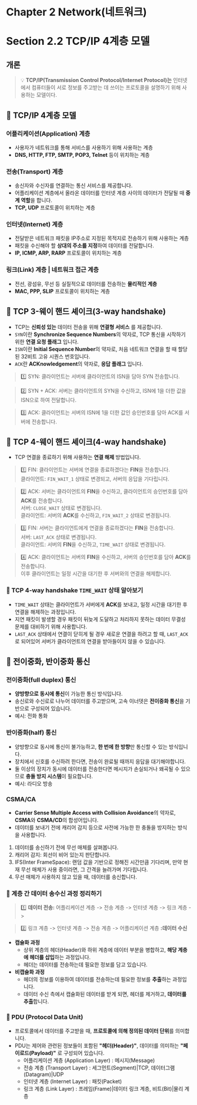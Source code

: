 # Chapter 2 Network(네트워크)

# Section 2.2 TCP/IP 4계층 모델

## 개론

> 💡 **TCP/IP(Transmission Control Protocol/Internet Protocol)는** 인터넷에서 컴퓨터들이 서로 정보를 주고받는 데 쓰이는 프로토콜을 설명하기 위해 사용하는 모델이다.
>

## 📌 TCP/IP 4계층 모델

### 어플리케이션(Application) 계층

- 사용자가 네트워크를 통해 서비스를 사용하기 위해 사용하는 계층
- **DNS, HTTP, FTP, SMTP, POP3, Telnet** 등이 위치하는 계층

### 전송(Transport) 계층

- 송신자와 수신자를 연결하는 통신 서비스를 제공합니다.
- 어플리케이션 계층에서 올라온 데이터를 인터넷 계층 사이의 데이터가 전달될 때 **중계 역할**을 합니다.
- **TCP, UDP** 프로토콜이 위치하는 계층

### 인터넷(Internet) 계층

- 전달받은 네트워크 패킷을 IP주소로 지정된 목적지로 전송하기 위해 사용하는 계층
- 패킷을 수신해야 할 **상대의 주소를 지정**하여 데이터를 전달합니다.
- **IP, ICMP, ARP, RARP** 프로토콜이 위치하는 계층

### 링크(Link) 계층 | 네트워크 접근 계층

- 전선, 광섬유, 무선 등 실질적으로 데이터를 전송하는 **물리적인 계층**
- **MAC, PPP, SLIP** 프로토콜이 위치하는 계층

## 📌 TCP 3-웨이 핸드 셰이크(3-way handshake)

- TCP는 **신뢰성 있는** 데이터 전송을 위해 **연결형 서비스** 를 제공합니다.
- `SYN`이란 **Synchronize Sequence Numbers**의 약자로, TCP 통신을 시작하기 위한 **연결 요청 플래그** 입니다.
- `ISN`이란 **Initial Sequence Number**의 약자로, 처음 네트워크 연결을 할 때 할당된 32비트 고유 시퀀스 번호입니다.
- `ACK`란 **ACKnowledgement**의 약자로, **응답 플래그** 입니다.

> 1️⃣ SYN: 클라이언트는 서버에 클라이언트의 ISN을 담아 SYN 전송합니다.
>

> 2️⃣ SYN + ACK: 서버는 클라이언트의 SYN을 수신하고, ISN에 1을 더한 값을 ISN으로 하여 전달합니다.
>

> 3️⃣ ACK: 클라이언트는 서버의 ISN에 1을 더한 값인 승인번호를 담아 ACK를 서버에 전송합니다.
>

## 📌 TCP 4-웨이 핸드 셰이크(4-way handshake)

- TCP 연결을 종료하기 위해 사용하는 **연결 해제** 방법입니다.

> 1️⃣ FIN: 클라이언트는 서버에 연결을 종료하겠다는 **FIN**을 전송합니다.  
> 클라이언트: `FIN_WAIT_1` 상태로 변경되고, 서버의 응답을 기다립니다.
>

> 2️⃣ ACK: 서버는 클라이언트의 **FIN**을 수신하고, 클라이언트의 승인번호를 담아 **ACK**를 전송합니다.  
> 서버: `CLOSE_WAIT` 상태로 변경됩니다.  
> 클라이언트: 서버의 **ACK**를 수신하고, `FIN_WAIT_2` 상태로 변경됩니다.

> 3️⃣ FIN: 서버는 클라이언트에게 연결을 종료하겠다는 **FIN**을 전송합니다.  
> 서버: `LAST_ACK` 상태로 변경됩니다.  
> 클라이언트: 서버의 **FIN**을 수신하고, `TIME_WAIT` 상태로 변경됩니다.
>

> 4️⃣ ACK: 클라이언트는 서버의 **FIN**을 수신하고, 서버의 승인번호를 담아 **ACK**를 전송합니다.  
> 이후 클라이언트는 일정 시간을 대기한 후 서버와의 연결을 해제합니다.
>

### 📒 TCP 4-way handshake `TIME_WAIT` 상태 알아보기

- `TIME_WAIT` 상태는 클라이언트가 서버에게 **ACK**를 보내고, 일정 시간을 대기한 후 연결을 해제하는 과정입니다.
- 지연 패킷이 발생할 경우 패킷이 뒤늦게 도달하고 처리하지 못하는 데이터 무결성 문제를 대비하기 위해 사용합니다.
- `LAST_ACK` 상태에서 연결이 닫히게 될 경우 새로운 연결을 하려고 할 때, `LAST_ACK`로 되어있어 서버가 클라이언트의 연결을 받아들이지 않을 수 있습니다.

## 📌 전이중화, 반이중화 통신

### 전이중화(full duplex) 통신

- **양방향으로 동시에 통신**이 가능한 통신 방식입니다.
- 송신로와 수신로로 나누어 데이터를 주고받으며, 고속 이너뎃은 **전이중화 통신**을 기반으로 구성되어 있습니다.
- 예시: 전화 통화

### 반이중화(half) 통신

- 양방향으로 동시에 통신이 불가능하고, **한 번에 한 방향**만 통신할 수 있는 방식입니다.
- 장치에서 신호를 수신하려 한다면, 전송이 완료될 때까지 응답을 대기해야합니다.
- 둘 이상의 장치가 동시에 데이터를 전송한다면 메시지가 손실되거나 왜곡될 수 있으므로 **충돌 방지 시스템**이 필요합니다.
- 예시: 라디오 방송

### CSMA/CA

- **Carrier Sense Multiple Access with Collision Avoidance**의 약자로, **CSMA**와 **CSMA/CD**의 합성어입니다.
- 데이터를 보내기 전에 캐리어 감지 등으로 사전에 가능한 한 충돌을 방지하는 방식을 사용합니다.

1. 데이터를 송신하기 전에 무선 매체를 살펴봅니다.
2. 캐리어 감지: 회선이 비어 있는지 판단합니다.
3. IFS(Inter FrameSpace): 랜덤 값을 기반으로 정해진 시간만큼 기다리며, 만약 현재 무선 매체가 사용 중이라면, 그 간격을 늘려가며 기다립니다.
4. 무선 매체가 사용하지 않고 있을 때, 데이터를 송신합니다.

### 📒 계층 간 데이터 송수신 과정 정리하기

> 1️⃣ **데이터 전송:** 어플리케이션 계층 -> 전송 계층 -> 인터넷 계층 -> 링크 계층 ->
>

> 2️⃣ 링크 계층 -> 인터넷 계층 -> 전송 계층 -> 어플리케이션 계층 **:데이터 수신**
>

- **캡슐화 과정**
    - 상위 계층의 헤더(Header)와 하위 계층에 데이터 부분을 병합하고, **해당 계층에 헤더를 삽입**하는 과정입니다.
    - 헤더는 데이터를 전송하는데 필요한 정보를 담고 있습니다.
- **비캡슐화 과정**
    - 헤더의 정보를 이용하여 데이터를 전송하는데 필요한 정보를 **추출**하는 과정입니다.
    - 데이터 수신 측에서 캡슐화된 데이터를 받게 되면, 헤더를 제거하고, **데이터를 추출**합니다.

### 📒 PDU (Protocol Data Unit)

- 프로토콜에서 데이터를 주고받을 때, **프로토콜에 의해 정의된 데이터 단위**를 의미합니다.
- PDU는 제어와 관련된 정보들이 포함된 **"헤더(Header)"**, 데이터를 의미하는 **"페이로드(Payload)"** 로 구성되어 있습니다.
    - 어플리케이션 계층 (Application Layer) : 메시지(Message)
    - 전송 계층 (Transport Layer) : 세그먼트(Segment)|TCP, 데이터그램(Datagram)|UDP
    - 인터넷 계층 (Internet Layer) : 패킷(Packet)
    - 링크 계층 (Link Layer) : 프레임(Frame)|데이터 링크 계층, 비트(Bit)|물리 계층